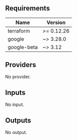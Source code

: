 # 

<!-- BEGINNING OF PRE-COMMIT-TERRAFORM DOCS HOOK -->
## Requirements

| Name | Version |
|------|---------|
| terraform | >= 0.12.26 |
| google | ~> 3.28.0 |
| google-beta | ~> 3.12 |

## Providers

No provider.

## Inputs

No input.

## Outputs

No output.

<!-- END OF PRE-COMMIT-TERRAFORM DOCS HOOK -->
